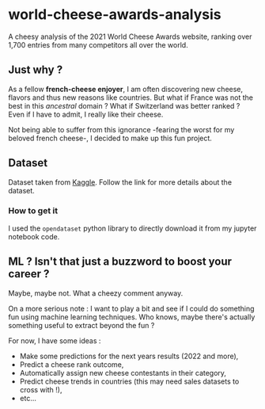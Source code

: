 # world-cheese-awards-analysis
A cheesy analysis of the 2021 World Cheese Awards website, ranking over 1,700 entries from many competitors all over the world.

## Just why ?
As a fellow **french-cheese enjoyer**, I am often discovering new cheese, flavors and thus new reasons like countries.
But what if France was not the best in this *ancestral* domain ? What if Switzerland was better ranked ? Even if I have to admit, I really like their cheese.  

Not being able to suffer from this ignorance -fearing the worst for my beloved french cheese-, I decided to make up this fun project.

## Dataset
Dataset taken from [Kaggle](https://www.kaggle.com/datasets/ericsims/world-cheese-awards-worlds-cheesiest-dataset?select=world_cheese_awards_2021.csv). Follow the link for more details about the dataset.  

### How to get it
I used the `opendataset` python library to directly download it from my jupyter notebook code.

## ML ? Isn't that just a buzzword to boost your career ?
Maybe, maybe not. What a cheezy comment anyway.

On a more serious note : I want to play a bit and see if I could do something fun using machine learning techniques. Who knows, maybe there's actually something useful to extract beyond the fun ?  

For now, I have some ideas :
- Make some predictions for the next years results (2022 and more),
- Predict a cheese rank outcome,
- Automatically assign new cheese contestants in their category,
- Predict cheese trends in countries (this may need sales datasets to cross with !),
- etc...
